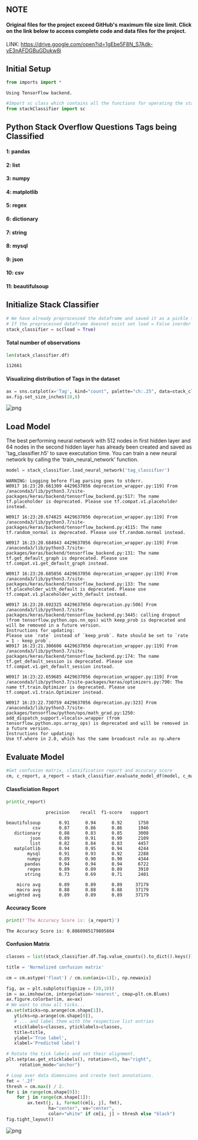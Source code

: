 
## NOTE  
#### Original files for the project exceed GitHub's maximum file size limit. Click on the link below to access complete code and data files for the project.

LINK: https://drive.google.com/open?id=1gEbe5F8N_S7Adk-vE3nAFDGBuGDukw8i

## Initial Setup


```python
from imports import *
```

    Using TensorFlow backend.



```python
#Import sc class which contains all the functions for operating the stackClassifier
from stackClassifier import sc
```

## Python Stack Overflow Questions Tags being Classified

#### 1: pandas
#### 2: list
#### 3: numpy
#### 4: matplotlib
#### 5: regex
#### 6: dictionary
#### 7: string
#### 8: mysql
#### 9: json
#### 10: csv
#### 11: beautifulsoup


## Initialize Stack Classifier


```python
# We have already preprocessed the dataframe and saved it as a pickle file called 'processed_df' for faster execution
# If the preprocessed dataframe doesnot exist set load = False inorder to create a new one
stack_classifier = sc(load = True)
```

#### Total number of observations


```python
len(stack_classifier.df)
```




    112661



#### Visualizing distribution of Tags in the dataset


```python
ax = sns.catplot(x='Tag', kind="count", palette="ch:.25", data=stack_classifier.df)
ax.fig.set_size_inches(18,8)
```


![png](README_files/main_12_0.png)


## Load Model

The best performing neural network with 512 nodes in first hidden layer and 64 nodes in the second hidden layer has already been created and saved as 'tag_classifier.h5' to save executation time. You can train a new neural network by calling the 'train_neural_network' function.


```python
model = stack_classifier.load_neural_network('tag_classifier')
```

    WARNING: Logging before flag parsing goes to stderr.
    W0917 16:23:20.661309 4429637056 deprecation_wrapper.py:119] From /anaconda3/lib/python3.7/site-packages/keras/backend/tensorflow_backend.py:517: The name tf.placeholder is deprecated. Please use tf.compat.v1.placeholder instead.
    
    W0917 16:23:20.674825 4429637056 deprecation_wrapper.py:119] From /anaconda3/lib/python3.7/site-packages/keras/backend/tensorflow_backend.py:4115: The name tf.random_normal is deprecated. Please use tf.random.normal instead.
    
    W0917 16:23:20.684943 4429637056 deprecation_wrapper.py:119] From /anaconda3/lib/python3.7/site-packages/keras/backend/tensorflow_backend.py:131: The name tf.get_default_graph is deprecated. Please use tf.compat.v1.get_default_graph instead.
    
    W0917 16:23:20.685856 4429637056 deprecation_wrapper.py:119] From /anaconda3/lib/python3.7/site-packages/keras/backend/tensorflow_backend.py:133: The name tf.placeholder_with_default is deprecated. Please use tf.compat.v1.placeholder_with_default instead.
    
    W0917 16:23:20.692325 4429637056 deprecation.py:506] From /anaconda3/lib/python3.7/site-packages/keras/backend/tensorflow_backend.py:3445: calling dropout (from tensorflow.python.ops.nn_ops) with keep_prob is deprecated and will be removed in a future version.
    Instructions for updating:
    Please use `rate` instead of `keep_prob`. Rate should be set to `rate = 1 - keep_prob`.
    W0917 16:23:21.306606 4429637056 deprecation_wrapper.py:119] From /anaconda3/lib/python3.7/site-packages/keras/backend/tensorflow_backend.py:174: The name tf.get_default_session is deprecated. Please use tf.compat.v1.get_default_session instead.
    
    W0917 16:23:22.659685 4429637056 deprecation_wrapper.py:119] From /anaconda3/lib/python3.7/site-packages/keras/optimizers.py:790: The name tf.train.Optimizer is deprecated. Please use tf.compat.v1.train.Optimizer instead.
    
    W0917 16:23:22.730759 4429637056 deprecation.py:323] From /anaconda3/lib/python3.7/site-packages/tensorflow/python/ops/math_grad.py:1250: add_dispatch_support.<locals>.wrapper (from tensorflow.python.ops.array_ops) is deprecated and will be removed in a future version.
    Instructions for updating:
    Use tf.where in 2.0, which has the same broadcast rule as np.where


## Evaluate Model


```python
#Get confusion matrix, classification report and accuracy score
cm, c_report, a_report = stack_classifier.evaluate_model_df(model, c_matrix = True, c_report= True, a_score= True, load = True)
```

#### Classficiation Report


```python
print(c_report)
```

                   precision    recall  f1-score   support
    
    beautifulsoup       0.91      0.94      0.92      1750
              csv       0.87      0.86      0.86      1946
       dictionary       0.88      0.83      0.85      3008
             json       0.89      0.91      0.90      2109
             list       0.82      0.84      0.83      4457
       matplotlib       0.94      0.95      0.94      4244
            mysql       0.91      0.93      0.92      2288
            numpy       0.89      0.90      0.90      4344
           pandas       0.94      0.94      0.94      6722
            regex       0.89      0.89      0.89      3910
           string       0.73      0.69      0.71      2401
    
        micro avg       0.89      0.89      0.89     37179
        macro avg       0.88      0.88      0.88     37179
     weighted avg       0.89      0.89      0.89     37179
    


#### Accuracy Score


```python
print(f'The Accuracy Score is: {a_report}')
```

    The Accuracy Score is: 0.8868985179805804


#### Confusion Matrix


```python
classes = list(stack_classifier.df.Tag.value_counts().to_dict().keys())

title = 'Normalized confusion matrix'

cm = cm.astype('float') / cm.sum(axis=1)[:, np.newaxis]

fig, ax = plt.subplots(figsize = (20,10))
im = ax.imshow(cm, interpolation='nearest', cmap=plt.cm.Blues)
ax.figure.colorbar(im, ax=ax)
# We want to show all ticks...
ax.set(xticks=np.arange(cm.shape[1]),
   yticks=np.arange(cm.shape[0]),
   # ... and label them with the respective list entries
   xticklabels=classes, yticklabels=classes,
   title=title,
   ylabel='True label',
   xlabel='Predicted label')

# Rotate the tick labels and set their alignment.
plt.setp(ax.get_xticklabels(), rotation=45, ha="right",
     rotation_mode="anchor")

# Loop over data dimensions and create text annotations.
fmt = '.2f'
thresh = cm.max() / 2.
for i in range(cm.shape[0]):
    for j in range(cm.shape[1]):
        ax.text(j, i, format(cm[i, j], fmt),
                ha="center", va="center",
                color="white" if cm[i, j] > thresh else "black")
fig.tight_layout()
```


![png](README_files/main_23_0.png)

